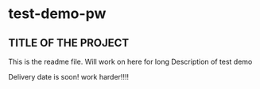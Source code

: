 # test-demo-pw

## TITLE OF THE PROJECT

This is the readme file. Will work on here for long
Description of test demo


Delivery date is soon! work harder!!!!
